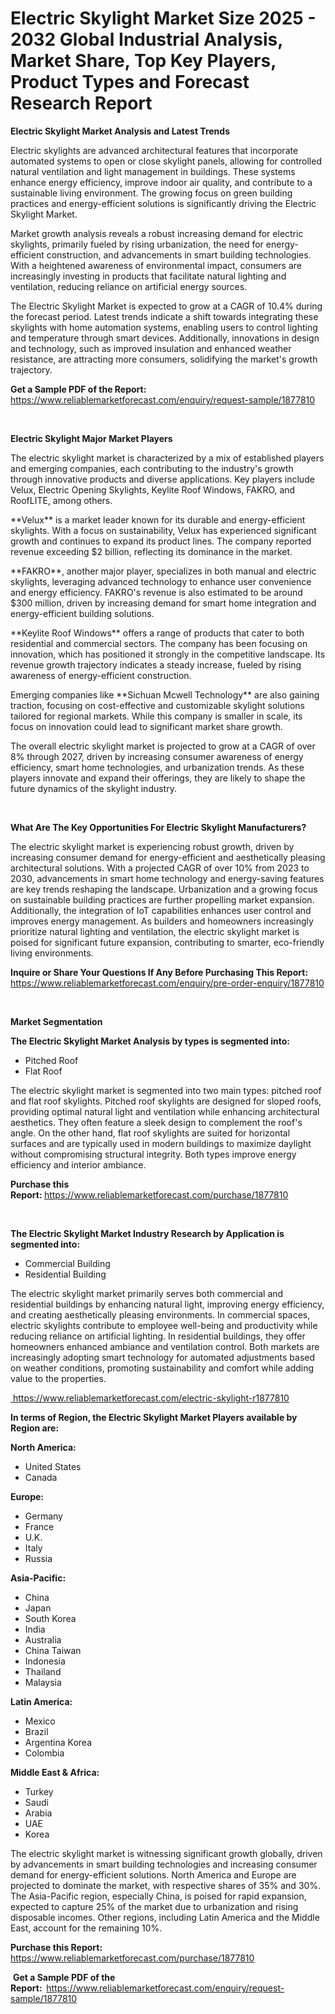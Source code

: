 <p><h1>Electric Skylight Market Size 2025 - 2032 Global Industrial Analysis, Market Share, Top Key Players, Product Types and Forecast Research Report</h1></p><p><strong>Electric Skylight Market Analysis and Latest Trends</strong></p>
<p><p>Electric skylights are advanced architectural features that incorporate automated systems to open or close skylight panels, allowing for controlled natural ventilation and light management in buildings. These systems enhance energy efficiency, improve indoor air quality, and contribute to a sustainable living environment. The growing focus on green building practices and energy-efficient solutions is significantly driving the Electric Skylight Market.</p><p>Market growth analysis reveals a robust increasing demand for electric skylights, primarily fueled by rising urbanization, the need for energy-efficient construction, and advancements in smart building technologies. With a heightened awareness of environmental impact, consumers are increasingly investing in products that facilitate natural lighting and ventilation, reducing reliance on artificial energy sources.</p><p>The Electric Skylight Market is expected to grow at a CAGR of 10.4% during the forecast period. Latest trends indicate a shift towards integrating these skylights with home automation systems, enabling users to control lighting and temperature through smart devices. Additionally, innovations in design and technology, such as improved insulation and enhanced weather resistance, are attracting more consumers, solidifying the market's growth trajectory.</p></p>
<p><strong>Get a Sample PDF of the Report:&nbsp;</strong> <a href="https://www.reliablemarketforecast.com/enquiry/request-sample/1877810?utm_campaign=1998&utm_medium=2&utm_source=Github&utm_content=ia&utm_term=15042025&utm_id=electric-skylight">https://www.reliablemarketforecast.com/enquiry/request-sample/1877810</a></p>
<p>&nbsp;</p>
<p><strong>Electric Skylight Major Market Players</strong></p>
<p><p>The electric skylight market is characterized by a mix of established players and emerging companies, each contributing to the industry's growth through innovative products and diverse applications. Key players include Velux, Electric Opening Skylights, Keylite Roof Windows, FAKRO, and RoofLITE, among others.</p><p>**Velux** is a market leader known for its durable and energy-efficient skylights. With a focus on sustainability, Velux has experienced significant growth and continues to expand its product lines. The company reported revenue exceeding $2 billion, reflecting its dominance in the market.</p><p>**FAKRO**, another major player, specializes in both manual and electric skylights, leveraging advanced technology to enhance user convenience and energy efficiency. FAKRO's revenue is also estimated to be around $300 million, driven by increasing demand for smart home integration and energy-efficient building solutions.</p><p>**Keylite Roof Windows** offers a range of products that cater to both residential and commercial sectors. The company has been focusing on innovation, which has positioned it strongly in the competitive landscape. Its revenue growth trajectory indicates a steady increase, fueled by rising awareness of energy-efficient construction.</p><p>Emerging companies like **Sichuan Mcwell Technology** are also gaining traction, focusing on cost-effective and customizable skylight solutions tailored for regional markets. While this company is smaller in scale, its focus on innovation could lead to significant market share growth.</p><p>The overall electric skylight market is projected to grow at a CAGR of over 8% through 2027, driven by increasing consumer awareness of energy efficiency, smart home technologies, and urbanization trends. As these players innovate and expand their offerings, they are likely to shape the future dynamics of the skylight industry.</p></p>
<p>&nbsp;</p>
<p><strong>What Are The Key Opportunities For Electric Skylight Manufacturers?</strong></p>
<p><p>The electric skylight market is experiencing robust growth, driven by increasing consumer demand for energy-efficient and aesthetically pleasing architectural solutions. With a projected CAGR of over 10% from 2023 to 2030, advancements in smart home technology and energy-saving features are key trends reshaping the landscape. Urbanization and a growing focus on sustainable building practices are further propelling market expansion. Additionally, the integration of IoT capabilities enhances user control and improves energy management. As builders and homeowners increasingly prioritize natural lighting and ventilation, the electric skylight market is poised for significant future expansion, contributing to smarter, eco-friendly living environments.</p></p>
<p><strong>Inquire or Share Your Questions If Any Before Purchasing This Report:</strong> <a href="https://www.reliablemarketforecast.com/enquiry/pre-order-enquiry/1877810?utm_campaign=1998&utm_medium=2&utm_source=Github&utm_content=ia&utm_term=15042025&utm_id=electric-skylight">https://www.reliablemarketforecast.com/enquiry/pre-order-enquiry/1877810</a></p>
<p>&nbsp;</p>
<p><strong>Market Segmentation</strong></p>
<p><strong>The Electric Skylight Market Analysis by types is segmented into:</strong></p>
<p><ul><li>Pitched Roof</li><li>Flat Roof</li></ul></p>
<p><p>The electric skylight market is segmented into two main types: pitched roof and flat roof skylights. Pitched roof skylights are designed for sloped roofs, providing optimal natural light and ventilation while enhancing architectural aesthetics. They often feature a sleek design to complement the roof's angle. On the other hand, flat roof skylights are suited for horizontal surfaces and are typically used in modern buildings to maximize daylight without compromising structural integrity. Both types improve energy efficiency and interior ambiance.</p></p>
<p><strong>Purchase this Report:&nbsp;</strong><a href="https://www.reliablemarketforecast.com/purchase/1877810?utm_campaign=1998&utm_medium=2&utm_source=Github&utm_content=ia&utm_term=15042025&utm_id=electric-skylight">https://www.reliablemarketforecast.com/purchase/1877810</a></p>
<p>&nbsp;</p>
<p><strong>The Electric Skylight Market Industry Research by Application is segmented into:</strong></p>
<p><ul><li>Commercial Building</li><li>Residential Building</li></ul></p>
<p><p>The electric skylight market primarily serves both commercial and residential buildings by enhancing natural light, improving energy efficiency, and creating aesthetically pleasing environments. In commercial spaces, electric skylights contribute to employee well-being and productivity while reducing reliance on artificial lighting. In residential buildings, they offer homeowners enhanced ambiance and ventilation control. Both markets are increasingly adopting smart technology for automated adjustments based on weather conditions, promoting sustainability and comfort while adding value to the properties.</p></p>
<p><a href="https://www.reliablemarketforecast.com/electric-skylight-r1877810?utm_campaign=1998&utm_medium=2&utm_source=Github&utm_content=ia&utm_term=15042025&utm_id=electric-skylight">&nbsp;https://www.reliablemarketforecast.com/electric-skylight-r1877810</a></p>
<p><strong>In terms of Region, the Electric Skylight Market Players available by Region are:</strong></p>
<p>
    <p> <strong> North America: </strong>
        <ul>
            <li>United States</li>
            <li>Canada</li>
        </ul>
        </p> 
    <p> <strong> Europe: </strong>
        <ul>
            <li>Germany</li>
            <li>France</li>
            <li>U.K.</li>
            <li>Italy</li>
            <li>Russia</li>
        </ul>
        </p> 
    <p> <strong> Asia-Pacific: </strong>
        <ul>
            <li>China</li>
            <li>Japan</li>
            <li>South Korea</li>
            <li>India</li>
            <li>Australia</li>
            <li>China Taiwan</li>
            <li>Indonesia</li>
            <li>Thailand</li>
            <li>Malaysia</li>
        </ul>
        </p> 
    <p> <strong> Latin America: </strong>
        <ul>
            <li>Mexico</li>
            <li>Brazil</li>
            <li>Argentina Korea</li>
            <li>Colombia</li>
        </ul>
        </p> 
    <p> <strong> Middle East & Africa: </strong>
        <ul>
            <li>Turkey</li>
            <li>Saudi</li>
            <li>Arabia</li>
            <li>UAE</li>
            <li>Korea</li>
        </ul>
    </p>
    </p>
<p><p>The electric skylight market is witnessing significant growth globally, driven by advancements in smart building technologies and increasing consumer demand for energy-efficient solutions. North America and Europe are projected to dominate the market, with respective shares of 35% and 30%. The Asia-Pacific region, especially China, is poised for rapid expansion, expected to capture 25% of the market due to urbanization and rising disposable incomes. Other regions, including Latin America and the Middle East, account for the remaining 10%.</p></p>
<p><strong>Purchase this Report: </strong><a href="https://www.reliablemarketforecast.com/purchase/1877810?utm_campaign=1998&utm_medium=2&utm_source=Github&utm_content=ia&utm_term=15042025&utm_id=electric-skylight">https://www.reliablemarketforecast.com/purchase/1877810</a></p>
<p>&nbsp;<strong>Get a Sample PDF of the Report:&nbsp;&nbsp;</strong><a href="https://www.reliablemarketforecast.com/enquiry/request-sample/1877810?utm_campaign=1998&utm_medium=2&utm_source=Github&utm_content=ia&utm_term=15042025&utm_id=electric-skylight">https://www.reliablemarketforecast.com/enquiry/request-sample/1877810</a></p>
<p><strong></strong></p>
<p><p></p><p></p><p></p></p>